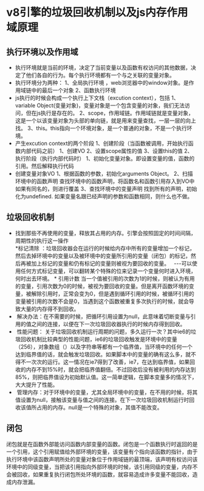 #  v8引擎的垃圾回收机制以及js内存作用域原理

 ## 执行环境以及作用域
  * 执行环境就是当前的环境，决定了当前变量以及函数有权访问的其他数据，决定了他们各自的行为。每个执行环境都有一个与之关联的变量对象。
   *  执行环境分为两种：
    1、全局执行环境 ，web浏览器中的window对象。是作用域链中的最后一个对象
    2、函数执行环境
   *  js执行的时候会构成一个执行上下文栈（excution context），包括
     1、variable Object(变量对象)，变量对象是一个包含变量的对象，我们无法访问，但在js执行是存在的。
     2、scope，作用域链。作用域链就是变量对象，这是一个以该变量对象为头部的单向链，就是用来变量查找，一层一层的向上找。
     3、this。this指向一个环境对象，是一个普通的对象，不是一个执行环境。
   *  产生excution context的两个阶段
     1、创建阶段（当函数被调用，开始执行函数内部代码之前）
        1、创建VO
        2、设置scope属性的值
        3、设置this的值
     2、执行阶段（执行内部代码时）
        1、初始化变量对象。即设置变量的值，函数的引用。然后解释执行代码
   *  创建变量对象VO
      1、根据函数的参数，初始化arguments Object。
      2、扫描环境中的函数声明
         查找环境中的函数声明，将函数名和函数引用存入到VO中
         如果有同名的，则进行覆盖
      3、查找环境中的变量声明
          找到所有的声明，初始化为undefined.
          如果变量名跟已经声明的参数和函数相同，则什么也不做。 
 ## 垃圾回收机制
   * 找到那些不再使用的变量，释放其占用的内存。引擎会按照固定的时间间隔，周期性的执行这一操作  
   *标记清除 ：垃圾回收器会在运行的时候给内存中所有的变量增加一个标记，然后去掉环境中的变量以及被环境中的变量所引用的变量（闭包）的标记，然后再被加上标记的变量和仍有标记的变量则被视为要回收的变量。   ---可以使用任何方式标记变量，可以翻转某个特殊的位来记录一个变量何时进入环境，何时出去环境。
   * 引用计数 当一个值被引用的次数为1的时候，则被认为有用的变量，引用次数为0的时候，被视为要回收的变量。但是离开函数环境的变量，被解除引用时，正常会变为0，但是遇到循环引用的时候，被循环引用的变量被引用的次数不会是0，当遇到这个函数被重复多次执行的时候，就会导致大量的内存得不到回收。
   *  解决办法：在不需要的时候，把循环引用设置为null，此意味着切断变量与引用的值之间的连接，以便在下一次垃圾回收器执行的时候内存得到回收。
   *  性能问题： 关于垃圾回收机制运行周期的问题，多久运行一次？其中ie6的垃圾回收机制比较典型的性能问题，ie6的垃圾回收触发是环境中的变量（256），对象数组（）以及字符串等都有一个临界值，当环境中的任何一个达到临界值的话，就会触发垃圾回收。如果脚本中的变量的确有这么多，就不得不一次次的运行。这一情况在ie7得到了改善，ie7，在达到临界值，如果回收的内存不到15%时，就会把临界值翻倍。不过回收后没有被利用的内存达到85%，则把临界值设为初始默认值。这一简单逻辑，在脚本变量多的情况下，大大提升了性能。
   *  管理内存：对于环境中的变量，尤其全局环境中的变量，在不用的时候，将其值设置为null，接触该变量与值之间的连接。在下一次垃圾回收机制运行时回收该值所占用的内存。null是一个特殊的对象，其值不能改变。
 ## 闭包
 闭包就是在函数外部能访问函数内部变量的函数。闭包是一个函数执行时返回的是一个引用，这个引用赋值给外部环境的变量，该变量有个指向该函数的指针，由于执行环境中该函数声明所处的变量对象位于作用域链的最顶端，该声明有权访问该环境中的同级变量，当把该引用指向外部环境的时候，该引用同级的变量，内存不会被回收，如果重复执行闭包所处环境的函数，就容易造成许多变量不能回收，造成内存泄漏。

